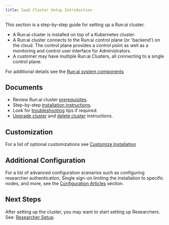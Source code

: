 ```yaml
---
title: SaaS Cluster Setup Introduction
---
```


This section is a step-by-step guide for setting up a Run:ai cluster. 

* A Run:ai cluster is installed on top of a Kubernetes cluster.
* A Run:ai cluster connects to the Run:ai control plane (or 'backend') on the cloud. The control plane provides a control point as well as a monitoring and control user interface for Administrators.
* A customer may have multiple Run:ai Clusters, all connecting to a single control plane.

For additional details see the [Run:ai system components](../../../home/components.md)

## Documents

* Review Run:ai cluster [prerequisites](cluster-prerequisites.md).
* Step-by-step [installation instructions](cluster-install.md).
* Look for [troubleshooting](../../troubleshooting/troubleshooting.md) tips if required.
* [Upgrade cluster](cluster-upgrade.md) and [delete cluster](cluster-delete.md) instructions. 


## Customization

For a list of optional customizations see [Customize Installation](customize-cluster-install.md)

## Additional Configuration

For a list of advanced configuration scenarios such as configuring researcher authentication, Single sign-on limiting the installation to specific nodes, and more, see the [Configuration Articles](../config/overview.md) section.

## Next Steps

After setting up the cluster, you may want to start setting up Researchers. See: [Researcher Setup](../../researcher-setup/researcher-setup-intro.md).

